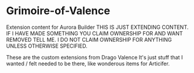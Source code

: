 # Grimoire-of-Valence
Extension content for Aurora Builder
THIS IS JUST EXTENDING CONTENT. 
IF I HAVE MADE SOMETHING YOU CLAIM OWNERSHIP FOR AND WANT REMOVED TELL ME. 
I DO NOT CLAIM OWNERSHIP FOR ANYTHING UNLESS OTHERWISE SPECIFIED. 

These are the custom extensions from Drago Valence
It's just stuff that I wanted / felt needed to be there, like wonderous items for Articifer.
